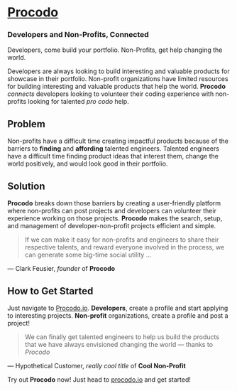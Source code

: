 # [Procodo](http://app.procodo.io) #

### Developers and Non-Profits, Connected ###

Developers, come build your portfolio. Non-Profits, get help changing the world.

Developers are always looking to build interesting and valuable products for showcase in their portfolio. Non-profit organizations have limited resources for building interesting and valuable products that help the world. **Procodo** *connects* developers looking to volunteer their coding experience with non-profits looking for talented *pro codo* help.

## Problem ##

Non-profits have a difficult time creating impactful products because of the barriers to **finding** and **affording** talented engineers. Talented engineers have a difficult time finding product ideas that interest them, change the world positively, and would look good in their portfolio.

## Solution ##

**Procodo** breaks down those barriers by creating a user-friendly platform where non-profits can post projects and developers can volunteer their experience working on those projects. **Procodo** makes the search, setup, and management of developer-non-profit projects efficient and simple.

<blockquote>If we can make it easy for non-profits and engineers to share their respective talents, and reward everyone involved in the process, we can generate some big-time social utility ... </blockquote>

&mdash; Clark Feusier, *founder* of **Procodo**

## How to Get Started ##

Just navigate to [Procodo.io](http://app.procodo.io). **Developers**, create a profile and start applying to interesting projects. **Non-profit** organizations, create a profile and post a project!

<blockquote>We can finally get talented engineers to help us build the products that we have always envisioned changing the world &mdash; thanks to <em>Procodo</em></blockquote>

&mdash; Hypothetical Customer, *really cool title* of **Cool Non-Profit**

Try out **Procodo** now! Just head to [procodo.io](http://app.procodo.io) and get started!
